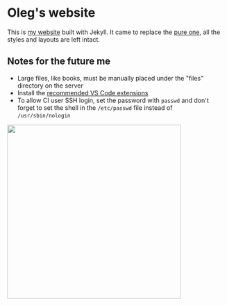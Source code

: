 # Oleg's website
This is [my website](https://radiokot.com.ua) built with Jekyll. It came to replace the [pure one](https://github.com/Radiokot/website-pure), all the styles and layouts are left intact.

## Notes for the future me
- Large files, like books, must be manually placed under the "files" directory on the server
- Install the [recommended VS Code extensions](https://code.visualstudio.com/docs/editor/extension-marketplace#_recommended-extensions)
- To allow CI user SSH login, set the password with `passwd` and don't forget to set the shell in the `/etc/passwd` file instead of `/usr/sbin/nologin`

<img src="https://radiokot.com.ua/assets/img/og-image.jpg" width="400" />
